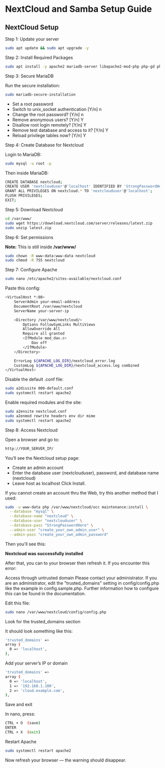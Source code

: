 # NextCloud and Samba Setup Guide

## NextCloud Setup

Step 1: Update your server

```bash
sudo apt update && sudo apt upgrade -y
```

Step 2: Install Required Packages

```bash
sudo apt install -y apache2 mariadb-server libapache2-mod-php php-gd php-json php-mysql php-curl php-mbstring php-intl php-imagick php-xml php-zip unzip wget
```

Step 3: Secure MariaDB

Run the secure installation:

```bash
sudo mariadb-secure-installation
```

- Set a root password
- Switch to unix_socket authentication [Y/n] n
- Change the root password? [Y/n] n
- Remove anonymous users? [Y/n] Y
- Disallow root login remotely? [Y/n] Y
- Remove test database and access to it? [Y/n] Y
- Reload privilege tables now? [Y/n] Y

Step 4: Create Database for Nextcloud

Login to MariaDB:

```bash
sudo mysql -u root -p
```

Then inside MariaDB:

```bash
CREATE DATABASE nextcloud;
CREATE USER 'nextclouduser'@'localhost' IDENTIFIED BY 'StrongPasswordHere';
GRANT ALL PRIVILEGES ON nextcloud.* TO 'nextclouduser'@'localhost';
FLUSH PRIVILEGES;
EXIT;
```

Step 5: Download Nextcloud

```bash
cd /var/www/
sudo wget https://download.nextcloud.com/server/releases/latest.zip
sudo unzip latest.zip
```

Step 6: Set permissions

**Note:** This is still inside **/var/www/**

```bash
sudo chown -R www-data:www-data nextcloud
sudo chmod -R 755 nextcloud
```

Step 7: Configure Apache

```bash
sudo nano /etc/apache2/sites-available/nextcloud.conf
```

Paste this config:

```bash
<VirtualHost *:80>
    ServerAdmin your-email-address
    DocumentRoot /var/www/nextcloud
    ServerName your-server-ip

    <Directory /var/www/nextcloud/>
        Options FollowSymLinks MultiViews
        AllowOverride All
        Require all granted
        <IfModule mod_dav.c>
            Dav off
        </IfModule>
    </Directory>

    ErrorLog ${APACHE_LOG_DIR}/nextcloud_error.log
    CustomLog ${APACHE_LOG_DIR}/nextcloud_access.log combined
</VirtualHost>
```

Disable the default .conf file:

```bash
sudo a2dissite 000-default.conf
sudo systemctl restart apache2
```

Enable required modules and the site:

```bash
sudo a2ensite nextcloud.conf
sudo a2enmod rewrite headers env dir mime
sudo systemctl restart apache2
```

Step 8: Access Nextcloud

Open a browser and go to:

```bash
http://YOUR_SERVER_IP/
```

You’ll see the Nextcloud setup page:

- Create an admin account
- Enter the database user (nextclouduser), password, and database name (nextcloud)
- Leave host as localhost
  Click Install.

If you cannot create an account thru the Web, try this another method that I used:

```bash
sudo -u www-data php /var/www/nextcloud/occ maintenance:install \
  --database "mysql" \
  --database-name "nextcloud" \
  --database-user "nextclouduser" \
  --database-pass "StrongPasswordHere" \
  --admin-user "create_your_own_admin_user" \
  --admin-pass "create_your_own_admin_password"
```

Then you'll see this:

**Nextcloud was successfully installed**

After that, you can to your browser then refresh it. If you encounter this error:

Access through untrusted domain Please contact your administrator. If you are an administrator, edit the "trusted_domains" setting in config/config.php like the example in config.sample.php. Further information how to configure this can be found in the documentation.

Edit this file:

```bash
sudo nano /var/www/nextcloud/config/config.php
```

Look for the trusted_domains section

It should look something like this:

```bash
'trusted_domains' =>
array (
  0 => 'localhost',
),
```

Add your server’s IP or domain

```bash
'trusted_domains' =>
array (
  0 => 'localhost',
  1 => '192.168.1.100',
  2 => 'cloud.example.com',
),
```

Save and exit

In nano, press:

```bash
CTRL + O  (save)
ENTER
CTRL + X  (exit)
```

Restart Apache

```bash
sudo systemctl restart apache2
```

Now refresh your browser — the warning should disappear.
